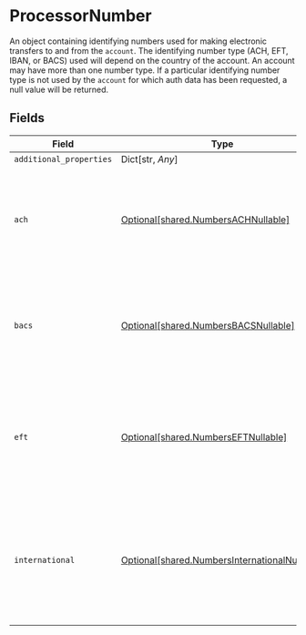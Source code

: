 # ProcessorNumber

An object containing identifying numbers used for making electronic transfers to and from the `account`. The identifying number type (ACH, EFT, IBAN, or BACS) used will depend on the country of the account. An account may have more than one number type. If a particular identifying number type is not used by the `account` for which auth data has been requested, a null value will be returned.


## Fields

| Field                                                                                                      | Type                                                                                                       | Required                                                                                                   | Description                                                                                                |
| ---------------------------------------------------------------------------------------------------------- | ---------------------------------------------------------------------------------------------------------- | ---------------------------------------------------------------------------------------------------------- | ---------------------------------------------------------------------------------------------------------- |
| `additional_properties`                                                                                    | Dict[str, *Any*]                                                                                           | :heavy_minus_sign:                                                                                         | N/A                                                                                                        |
| `ach`                                                                                                      | [Optional[shared.NumbersACHNullable]](../../models/shared/numbersachnullable.md)                           | :heavy_minus_sign:                                                                                         | Identifying information for transferring money to or from a US account via ACH or wire transfer.           |
| `bacs`                                                                                                     | [Optional[shared.NumbersBACSNullable]](../../models/shared/numbersbacsnullable.md)                         | :heavy_minus_sign:                                                                                         | Identifying information for transferring money to or from a UK bank account via BACS.                      |
| `eft`                                                                                                      | [Optional[shared.NumbersEFTNullable]](../../models/shared/numberseftnullable.md)                           | :heavy_minus_sign:                                                                                         | Identifying information for transferring money to or from a Canadian bank account via EFT.                 |
| `international`                                                                                            | [Optional[shared.NumbersInternationalNullable]](../../models/shared/numbersinternationalnullable.md)       | :heavy_minus_sign:                                                                                         | Identifying information for transferring money to or from an international bank account via wire transfer. |
